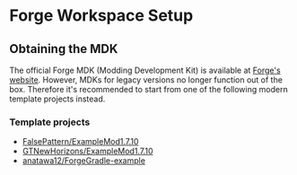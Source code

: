# Forge Workspace Setup

## Obtaining the MDK

The official Forge MDK (Modding Development Kit) is available at [Forge's website](https://files.minecraftforge.net/). However, MDKs for legacy versions no longer function out of the box. Therefore it's recommended to start from one of the following modern template projects instead.

### Template projects

* [FalsePattern/ExampleMod1.7.10](https://github.com/FalsePattern/ExampleMod1.7.10)
* [GTNewHorizons/ExampleMod1.7.10](https://github.com/GTNewHorizons/ExampleMod1.7.10)
* [anatawa12/ForgeGradle-example](https://github.com/anatawa12/ForgeGradle-example)
